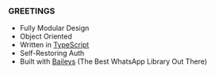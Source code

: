 ### GREETINGS

-   Fully Modular Design
-   Object Oriented
-   Written in [TypeScript](https://www.typescriptlang.org/)
-   Self-Restoring Auth
-   Built with [Baileys](https://github.com/adiwajshing/baileys) (The Best
    WhatsApp Library Out There) 

<!--
**Cyberkingcr7/Cyberkingcr7** is a ✨ _special_ ✨ repository because its `README.md` (this file) appears on your GitHub profile.

Here are some ideas to get you started:

- 🔭 I’m currently working on botto kaoi
- 🌱 I’m currently learning more about typescript
- 👯 I’m looking to collaborate on WhatsApp bots





-->
